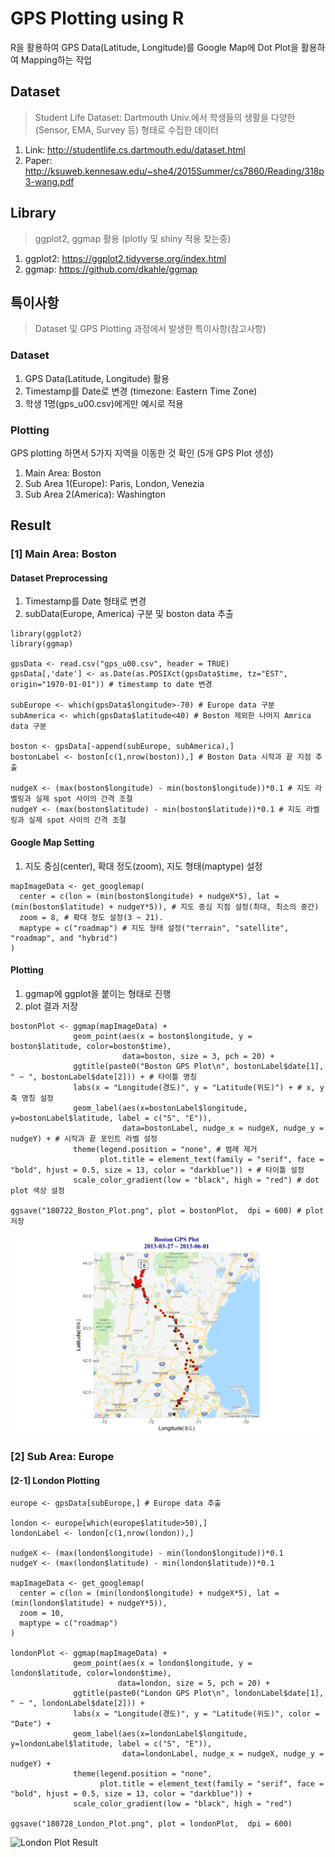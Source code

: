 
# GPS Plotting using R
R을 활용하여 GPS Data(Latitude, Longitude)를 Google Map에 Dot Plot을 활용하여 Mapping하는 작업 

## Dataset
> Student Life Dataset: Dartmouth Univ.에서 학생들의 생활을 다양한(Sensor, EMA, Survey 등) 형태로 수집한 데이터 

1. Link: http://studentlife.cs.dartmouth.edu/dataset.html
2. Paper: http://ksuweb.kennesaw.edu/~she4/2015Summer/cs7860/Reading/318p3-wang.pdf

 
## Library
> ggplot2, ggmap 활용 (plotly 및 shiny 적용  찾는중)
1. ggplot2: https://ggplot2.tidyverse.org/index.html
2. ggmap: https://github.com/dkahle/ggmap
 
## 특이사항
> Dataset 및 GPS Plotting 과정에서 발생한 특이사항(참고사항)

### Dataset
 1. GPS Data(Latitude, Longitude) 활용
 2. Timestamp를 Date로 변경 (timezone: Eastern Time Zone)
 3. 학생 1명(gps_u00.csv)에게만 예시로 적용

### Plotting
GPS plotting 하면서 5가지 지역을 이동한 것 확인 (5개 GPS Plot 생성)
 1. Main Area: Boston
 2. Sub Area 1(Europe): Paris, London, Venezia
 3. Sub Area 2(America): Washington


## Result

### [1] Main Area: Boston
 
#### Dataset Preprocessing
 1. Timestamp를 Date 형태로 변경
 2. subData(Europe, America) 구분 및 boston data 추출
```
library(ggplot2)
library(ggmap)

gpsData <- read.csv("gps_u00.csv", header = TRUE)
gpsData[,'date'] <- as.Date(as.POSIXct(gpsData$time, tz="EST", origin="1970-01-01")) # timestamp to date 변경

subEurope <- which(gpsData$longitude>-70) # Europe data 구분
subAmerica <- which(gpsData$latitude<40) # Boston 제외한 나머지 Amrica data 구분

boston <- gpsData[-append(subEurope, subAmerica),]
bostonLabel <- boston[c(1,nrow(boston)),] # Boston Data 시작과 끝 지점 추출

nudgeX <- (max(boston$longitude) - min(boston$longitude))*0.1 # 지도 라벨링과 실제 spot 사이의 간격 조절
nudgeY <- (max(boston$latitude) - min(boston$latitude))*0.1 # 지도 라벨링과 실제 spot 사이의 간격 조절
```

#### Google Map Setting
 1. 지도 중심(center), 확대 정도(zoom), 지도 형태(maptype) 설정
```
mapImageData <- get_googlemap(
  center = c(lon = (min(boston$longitude) + nudgeX*5), lat = (min(boston$latitude) + nudgeY*5)), # 지도 중심 지점 설정(최대, 최소의 중간)
  zoom = 8, # 확대 정도 설정(3 ~ 21). 
  maptype = c("roadmap") # 지도 형태 설정("terrain", "satellite", "roadmap", and "hybrid")
) 
```

#### Plotting
 1. ggmap에 ggplot을 붙이는 형태로 진행
 2. plot 결과 저장
```
bostonPlot <- ggmap(mapImageData) + 
              geom_point(aes(x = boston$longitude, y = boston$latitude, color=boston$time), 
                         data=boston, size = 3, pch = 20) + 
              ggtitle(paste0("Boston GPS Plot\n", bostonLabel$date[1], " ~ ", bostonLabel$date[2])) + # 타이틀 명칭
              labs(x = "Longitude(경도)", y = "Latitude(위도)") + # x, y축 명칭 설정
              geom_label(aes(x=bostonLabel$longitude, y=bostonLabel$latitude, label = c("S", "E")), 
                         data=bostonLabel, nudge_x = nudgeX, nudge_y = nudgeY) + # 시작과 끝 포인트 라벨 설정
              theme(legend.position = "none", # 범례 제거
                    plot.title = element_text(family = "serif", face = "bold", hjust = 0.5, size = 13, color = "darkblue")) + # 타이틀 설정
              scale_color_gradient(low = "black", high = "red") # dot plot 색상 설정
  
ggsave("180722_Boston_Plot.png", plot = bostonPlot,  dpi = 600) # plot 저장
```

![Boston Plot Result]

[Boston Plot Result]: 180728_Boston_Plot.png


### [2] Sub Area: Europe
#### [2-1] London Plotting

```
europe <- gpsData[subEurope,] # Europe data 추출

london <- europe[which(europe$latitude>50),]
londonLabel <- london[c(1,nrow(london)),]

nudgeX <- (max(london$longitude) - min(london$longitude))*0.1
nudgeY <- (max(london$latitude) - min(london$latitude))*0.1

mapImageData <- get_googlemap(
  center = c(lon = (min(london$longitude) + nudgeX*5), lat = (min(london$latitude) + nudgeY*5)),
  zoom = 10,
  maptype = c("roadmap")
)

londonPlot <- ggmap(mapImageData) + 
              geom_point(aes(x = london$longitude, y = london$latitude, color=london$time), 
                        data=london, size = 5, pch = 20) + 
              ggtitle(paste0("London GPS Plot\n", londonLabel$date[1], " ~ ", londonLabel$date[2])) +
              labs(x = "Longitude(경도)", y = "Latitude(위도)", color = "Date") +
              geom_label(aes(x=londonLabel$longitude, y=londonLabel$latitude, label = c("S", "E")), 
                         data=londonLabel, nudge_x = nudgeX, nudge_y = nudgeY) +
              theme(legend.position = "none", 
                    plot.title = element_text(family = "serif", face = "bold", hjust = 0.5, size = 13, color = "darkblue")) +
              scale_color_gradient(low = "black", high = "red")

ggsave("180728_London_Plot.png", plot = londonPlot,  dpi = 600)
```

![London Plot Result]

[London Plot Result]: 180728_London_Plot.png



